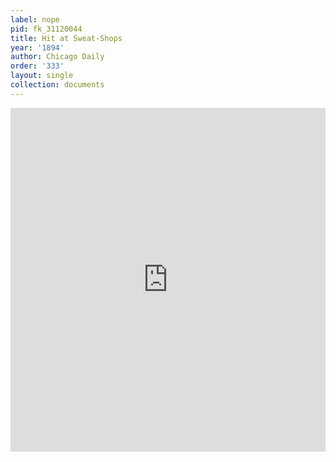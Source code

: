 ```yaml
---
label: nope
pid: fk_31120044
title: Hit at Sweat-Shops
year: '1894'
author: Chicago Daily
order: '333'
layout: single
collection: documents
---
```

<iframe src="https://northwestern.app.box.com/embed/s/9j4ybpwv2bhsknn1v3tchauehub0smcm?sortColumn=date&view=list" width="100%" height="550" frameborder="0" allowfullscreen webkitallowfullscreen msallowfullscreen></iframe>
